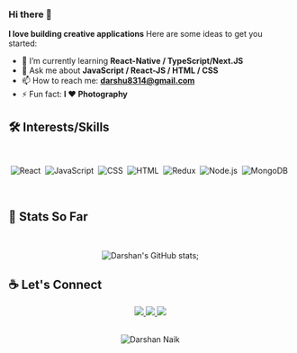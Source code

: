 ### Hi there 👋


**I love building creative applications** 
Here are some ideas to get you started:


- 🌱 I’m currently learning **React-Native / TypeScript/Next.JS**
- 💬 Ask me about **JavaScript / React-JS / HTML / CSS** 
- 📫 How to reach me: **darshu8314@gmail.com**
- ⚡ Fun fact:  **I ❤️ Photography**

## 🛠 Interests/Skills
 <br/>
 
<div align="center" >
  
  ![React](https://img.shields.io/badge/react%20-%2320232a.svg?&style=for-the-badge&logo=react&logoColor=%2361DAFB)&nbsp;
  ![JavaScript](https://img.shields.io/badge/javascript%20-%23323330.svg?&style=for-the-badge&logo=javascript&logoColor=%23F7DF1E)&nbsp;
  ![CSS](https://img.shields.io/badge/css3%20-%231572B6.svg?&style=for-the-badge&logo=css3&logoColor=white)&nbsp;
  ![HTML](https://img.shields.io/badge/html5%20-%23E34F26.svg?&style=for-the-badge&logo=html5&logoColor=white)&nbsp;
  ![Redux](https://img.shields.io/badge/redux-%23593d88.svg?&style=for-the-badge&logo=redux&logoColor=white)&nbsp;
  ![Node.js](https://img.shields.io/badge/node.js%20-%2343853D.svg?&style=for-the-badge&logo=node.js&logoColor=white)&nbsp;
  ![MongoDB](https://img.shields.io/badge/MongoDB-%234ea94b.svg?&style=for-the-badge&logo=mongodb&logoColor=white)&nbsp;
  
  </div>
  
 <br/>
 
 ## 👷 Stats So Far
 
  <br/>
  
  <div align="center" >
  
 ![Darshan's GitHub stats](https://github-readme-stats.vercel.app/api?username=Darshan-Naik&theme=dark&show_icons=true);
  
  </div>
  
  ## ☕ Let's Connect
    
  <div align="center" >
 <a href="https://www.linkedin.com/in/darshannaik1995">
   <img src="https://img.icons8.com/nolan/50/linkedin.png"/> </a>
	<a href="https://darshannaik.tech/">
    <img src="https://img.icons8.com/nolan/50/domain.png"/>
  </a>
  <a href="https://medium.com/@darshu8314">
     <img src="https://img.icons8.com/nolan/50/medium-new.png"/> </a>
 </div>
  

  <br/>
  <div align="center" >
	
![Darshan Naik](https://media-exp1.licdn.com/dms/image/C4D16AQE2cggLzKI5PA/profile-displaybackgroundimage-shrink_200_800/0/1615865200544?e=1631145600&v=beta&t=WhuKjf6Xn-Ik1QYnmwzEOW0vYj9w3ypPVO4EwFmMaFk)
  
 </div>
  
